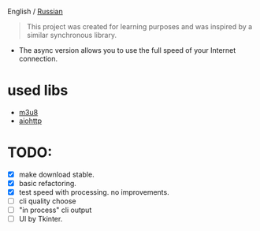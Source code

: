 English / [Russian](./README_RU.md)

> This project was created for learning purposes and was inspired by a similar synchronous library.

- The async version allows you to use the full speed of your Internet connection.

# used libs
- [m3u8](https://github.com/globocom/m3u8/)
- [aiohttp](https://github.com/aio-libs/aiohttp)

# TODO:
- [x] make download stable.
- [x] basic refactoring.
- [x] test speed with processing. no improvements.
- [ ] cli quality choose
- [ ] "in process" cli output
- [ ] UI by Tkinter.